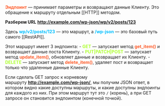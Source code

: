 <span style="font-weight: bold; color: #FE5C2B;">Эндпоинт</span> — принимает параметры и возвращают данные Клиенту. Это обращение к маршруту отдельным [[HTTP]] методом.  

**Разберем URL**
<span style="font-weight: bold; color: #FFB514;">http://example.com/wp-json/wp/v2/posts/123</span>

Здесь <span style="font-weight: bold; color: deepskyblue;">wp/v2/posts/123</span> — это маршрут, а <span style="font-weight: bold; color: deepskyblue;">/wp-json</span> — это базовый путь самого [[RestAPI]].

Этот маршрут имеет 3 эндпоинта:
    -   <span style="font-weight: bold; color: greenyellow;">GET</span> — запускает метод <span style="font-weight: bold; color: #FE5C2B;">get_item()</span> и возвращает данные поста Клиенту.
    -   <span style="font-weight: bold; color: greenyellow;">PUT|PATCH|POST</span> — запускает метод <span style="font-weight: bold; color: #FE5C2B;">update_item()</span>, обновляет данные и возвращает их Клиенту.
    -   <span style="font-weight: bold; color: greenyellow;">DELETE</span> — запускает метод <span style="font-weight: bold; color: #FE5C2B;">delete_item()</span>, удаляет пост и возвращает только что удаленные данные Клиенту.

Если сделать GET запрос к корневому маршруту <span style="font-weight: bold; color: #FFB514;">http://example.com/wp-json/</span>, мы получим JSON ответ, в котором видно какие доступны маршруты, и какие доступны эндпоинты для каждого из них. При этом маршрут тут это `/` (корень), а при GET запросе он становится эндпоинтом (конечной точкой).